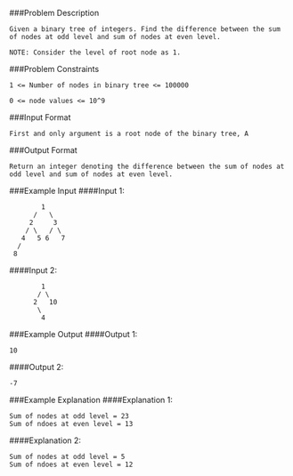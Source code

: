 ###Problem Description
```
Given a binary tree of integers. Find the difference between the sum of nodes at odd level and sum of nodes at even level.

NOTE: Consider the level of root node as 1.
```


###Problem Constraints
```
1 <= Number of nodes in binary tree <= 100000

0 <= node values <= 10^9
```


###Input Format
```
First and only argument is a root node of the binary tree, A
```


###Output Format
```
Return an integer denoting the difference between the sum of nodes at odd level and sum of nodes at even level.
```


###Example Input
####Input 1:
```
        1
      /   \
     2     3
    / \   / \
   4   5 6   7
  /
 8

```
####Input 2:
```
        1
       / \
      2   10
       \
        4

```
###Example Output
####Output 1:

```
10
```
####Output 2:

```
-7
```


###Example Explanation
####Explanation 1:

```
Sum of nodes at odd level = 23
Sum of ndoes at even level = 13
```
####Explanation 2:

```
Sum of nodes at odd level = 5
Sum of ndoes at even level = 12
```